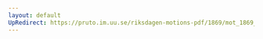 ```yaml
---
layout: default
UpRedirect: https://pruto.im.uu.se/riksdagen-motions-pdf/1869/mot_1869__ak__43/mot_1869__ak__43-002.pdf
---
```


